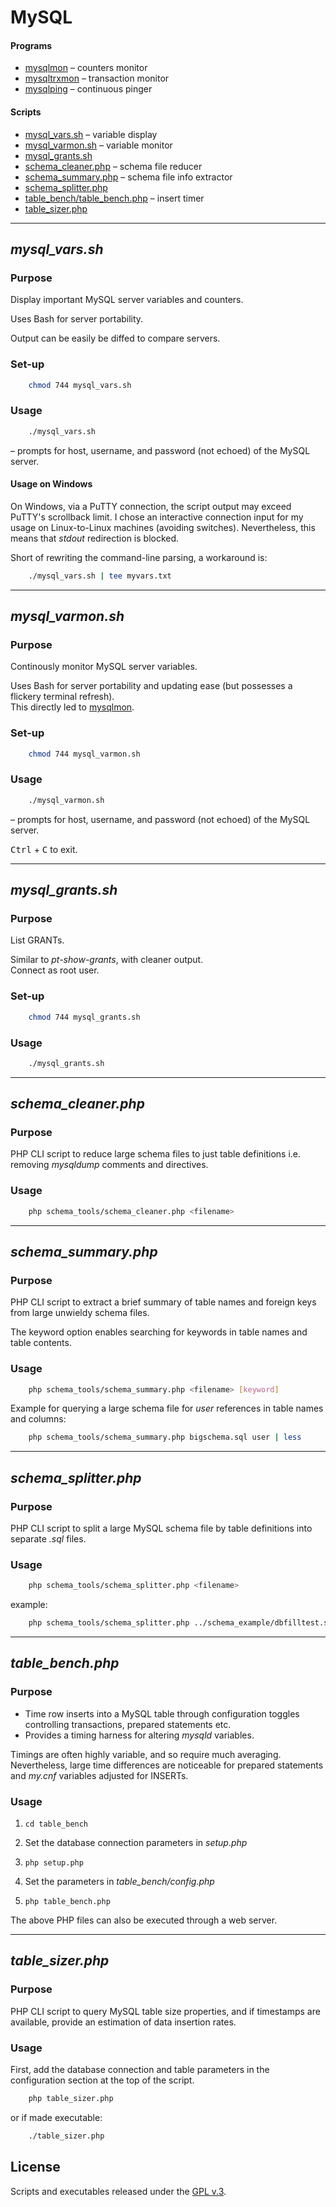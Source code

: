 
# MySQL


#### Programs

+ [mysqlmon](https://github.com/Tinram/MySQL/tree/master/mysqlmon) &ndash; counters monitor
+ [mysqltrxmon](https://github.com/Tinram/MySQL/tree/master/mysqltrxmon) &ndash; transaction monitor
+ [mysqlping](https://github.com/Tinram/MySQL/tree/master/mysqlping) &ndash; continuous pinger


#### Scripts

+ [mysql\_vars.sh](#mysqlvars) &ndash; variable display
+ [mysql\_varmon.sh](#mysqlvarmon) &ndash; variable monitor
+ [mysql\_grants.sh](#mysqlgrants)
+ [schema\_cleaner.php](#schemacleaner) &ndash; schema file reducer
+ [schema\_summary.php](#schemasummary) &ndash; schema file info extractor
+ [schema\_splitter.php](#schemasplitter)
+ [table\_bench/table\_bench.php](#tablebench) &ndash; insert timer
+ [table\_sizer.php](#tablesizer)


---


<a id="mysqlvars"></a>
## *mysql_vars.sh*


### Purpose

Display important MySQL server variables and counters.

Uses Bash for server portability.

Output can be easily be diffed to compare servers.


### Set-up

```bash
    chmod 744 mysql_vars.sh
```


### Usage

```bash
    ./mysql_vars.sh
```

&ndash; prompts for host, username, and password (not echoed) of the MySQL server.


#### Usage on Windows

On Windows, via a PuTTY connection, the script output may exceed PuTTY's scrollback limit. I chose an interactive connection input for my usage on Linux-to-Linux machines (avoiding switches). Nevertheless, this means that *stdout* redirection is blocked.

Short of rewriting the command-line parsing, a workaround is:

```bash
    ./mysql_vars.sh | tee myvars.txt
```


---


<a id="mysqlvarmon"></a>
## *mysql_varmon.sh*


### Purpose

Continously monitor MySQL server variables.

Uses Bash for server portability and updating ease (but possesses a flickery terminal refresh).  
This directly led to [mysqlmon](https://github.com/Tinram/MySQL/tree/master/mysqlmon).


### Set-up

```bash
    chmod 744 mysql_varmon.sh
```


### Usage

```bash
    ./mysql_varmon.sh
```

&ndash; prompts for host, username, and password (not echoed) of the MySQL server.


<kbd>Ctrl</kbd> + <kbd>C</kbd> to exit.


---


<a id="mysqlgrants"></a>
## *mysql_grants.sh*


### Purpose

List GRANTs.

Similar to *pt-show-grants*, with cleaner output.  
Connect as root user.


### Set-up

```bash
    chmod 744 mysql_grants.sh
```


### Usage

```bash
    ./mysql_grants.sh
```


---


<a id="schemacleaner"></a>
## *schema_cleaner.php*


### Purpose

PHP CLI script to reduce large schema files to just table definitions i.e. removing *mysqldump* comments and directives.


### Usage

```bash
    php schema_tools/schema_cleaner.php <filename>
```


---

<a id="schemasummary"></a>
## *schema_summary.php*


### Purpose

PHP CLI script to extract a brief summary of table names and foreign keys from large unwieldy schema files.

The keyword option enables searching for keywords in table names and table contents.


### Usage

```bash
    php schema_tools/schema_summary.php <filename> [keyword]
```

Example for querying a large schema file for *user* references in table names and columns:

```bash
    php schema_tools/schema_summary.php bigschema.sql user | less
```


---


<a id="schemasplitter"></a>
## *schema_splitter.php*


### Purpose

PHP CLI script to split a large MySQL schema file by table definitions into separate *.sql* files.


### Usage

```bash
    php schema_tools/schema_splitter.php <filename>
```

example:

```bash
    php schema_tools/schema_splitter.php ../schema_example/dbfilltest.sql
```


---


<a id="tablebench"></a>
## *table_bench.php*


### Purpose

+ Time row inserts into a MySQL table through configuration toggles controlling transactions, prepared statements etc.
+ Provides a timing harness for altering *mysqld* variables.

Timings are often highly variable, and so require much averaging. Nevertheless, large time differences are noticeable for prepared statements and *my.cnf* variables adjusted for INSERTs.


### Usage

1. `cd table_bench`

2. Set the database connection parameters in *setup.php*

3. `php setup.php`

4. Set the parameters in *table_bench/config.php*

5. `php table_bench.php`

The above PHP files can also be executed through a web server.


---


<a id="tablesizer"></a>
## *table_sizer.php*


### Purpose

PHP CLI script to query MySQL table size properties, and if timestamps are available, provide an estimation of data insertion rates.


### Usage

First, add the database connection and table parameters in the configuration section at the top of the script.

```bash
    php table_sizer.php
```

or if made executable:

```bash
    ./table_sizer.php
```


## License

Scripts and executables released under the [GPL v.3](https://www.gnu.org/licenses/gpl-3.0.html).
